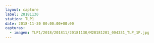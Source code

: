 ```yaml
---
layout: capture
label: 20181130
station: TLP1
date: 2018-11-30 00:00:00+00:00
capturas:
  - imagem: TLP1/2018/201811/20181130/M20181201_004331_TLP_1P.jpg
---
```

